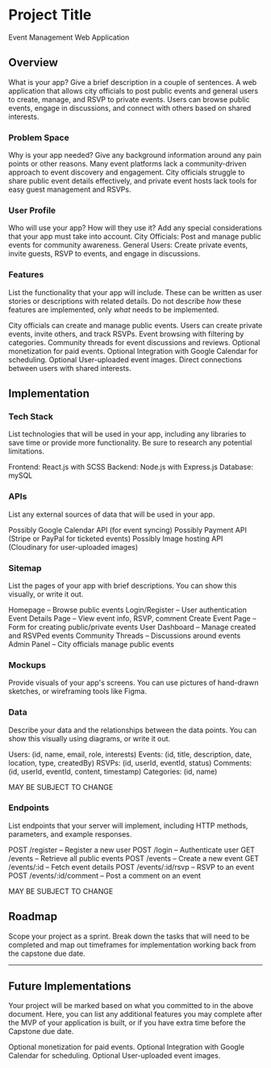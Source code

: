 # Project Title
Event Management Web Application

## Overview

What is your app? Give a brief description in a couple of sentences.
A web application that allows city officials to post public events and general users to create, manage, and RSVP to private events. Users can browse public events, engage in discussions, and connect with others based on shared interests.

### Problem Space

Why is your app needed? Give any background information around any pain points or other reasons.
Many event platforms lack a community-driven approach to event discovery and engagement. City officials struggle to share public event details effectively, and private event hosts lack tools for easy guest management and RSVPs.

### User Profile

Who will use your app? How will they use it? Add any special considerations that your app must take into account.
City Officials: Post and manage public events for community awareness.
General Users: Create private events, invite guests, RSVP to events, and engage in discussions.

### Features

List the functionality that your app will include. These can be written as user stories or descriptions with related details. Do not describe _how_ these features are implemented, only _what_ needs to be implemented.

City officials can create and manage public events.
Users can create private events, invite others, and track RSVPs.
Event browsing with filtering by categories.
Community threads for event discussions and reviews.
Optional monetization for paid events.
Optional Integration with Google Calendar for scheduling.
Optional User-uploaded event images.
Direct connections between users with shared interests.

## Implementation

### Tech Stack

List technologies that will be used in your app, including any libraries to save time or provide more functionality. Be sure to research any potential limitations.

Frontend: React.js with SCSS
Backend: Node.js with Express.js
Database: mySQL

### APIs

List any external sources of data that will be used in your app.

Possibly Google Calendar API (for event syncing)
Possibly Payment API (Stripe or PayPal for ticketed events)
Possibly Image hosting API (Cloudinary for user-uploaded images)

### Sitemap

List the pages of your app with brief descriptions. You can show this visually, or write it out.

Homepage – Browse public events
Login/Register – User authentication
Event Details Page – View event info, RSVP, comment
Create Event Page – Form for creating public/private events
User Dashboard – Manage created and RSVPed events
Community Threads – Discussions around events
Admin Panel – City officials manage public events

### Mockups

Provide visuals of your app's screens. You can use pictures of hand-drawn sketches, or wireframing tools like Figma.

### Data

Describe your data and the relationships between the data points. You can show this visually using diagrams, or write it out. 

Users: (id, name, email, role, interests)
Events: (id, title, description, date, location, type, createdBy)
RSVPs: (id, userId, eventId, status)
Comments: (id, userId, eventId, content, timestamp)
Categories: (id, name)

MAY BE SUBJECT TO CHANGE

### Endpoints

List endpoints that your server will implement, including HTTP methods, parameters, and example responses.

POST /register – Register a new user
POST /login – Authenticate user
GET /events – Retrieve all public events
POST /events – Create a new event
GET /events/:id – Fetch event details
POST /events/:id/rsvp – RSVP to an event
POST /events/:id/comment – Post a comment on an event

MAY BE SUBJECT TO CHANGE

## Roadmap

Scope your project as a sprint. Break down the tasks that will need to be completed and map out timeframes for implementation working back from the capstone due date. 


---

## Future Implementations
Your project will be marked based on what you committed to in the above document. Here, you can list any additional features you may complete after the MVP of your application is built, or if you have extra time before the Capstone due date.

Optional monetization for paid events.
Optional Integration with Google Calendar for scheduling.
Optional User-uploaded event images.

